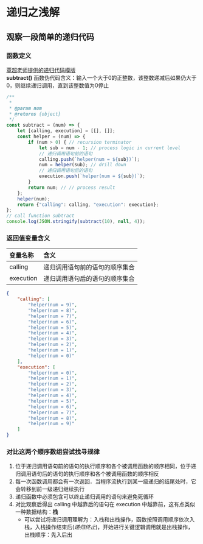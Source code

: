 # 递归之浅解
## 观察一段简单的递归代码
### 函数定义
[覃超老师提供的递归代码模版](https://shimo.im/docs/DjqqGCT3xqDYwPyY/read)   
__subtract()__ 函数伪代码含义：输入一个大于0的正整数，该整数递减后如果仍大于0，则继续递归调用，直到该整数值为0停止
```javascript
/**
 *
 * @param num
 * @returns {object}
 */
const subtract = (num) => {
    let [calling, execution] = [[], []];
    const helper = (num) => {
        if (num > 0) { // recursion terminator
            let sub = num - 1; // process logic in current level
            // 递归调用语句前的语句
            calling.push(`helper(num = ${sub})`);
            num = helper(sub); // drill down 
            // 递归调用语句后的语句
            execution.push(`helper(num = ${sub})`);
        }
        return num; // // process result
    };
    helper(num);
    return {"calling": calling, "execution": execution};
};
// call function subtract
console.log(JSON.stringify(subtract(10), null, 4));
```
### 返回值变量含义
|变量名称|含义|
|:---|:---|
|calling|递归调用语句前的语句的顺序集合|
|execution|递归调用语句后的语句的顺序集合|
```json
{
    "calling": [
        "helper(num = 9)",
        "helper(num = 8)",
        "helper(num = 7)",
        "helper(num = 6)",
        "helper(num = 5)",
        "helper(num = 4)",
        "helper(num = 3)",
        "helper(num = 2)",
        "helper(num = 1)",
        "helper(num = 0)"
    ],
    "execution": [ 
        "helper(num = 0)",
        "helper(num = 1)",
        "helper(num = 2)",
        "helper(num = 3)",
        "helper(num = 4)",
        "helper(num = 5)",
        "helper(num = 6)",
        "helper(num = 7)",
        "helper(num = 8)",
        "helper(num = 9)"
    ]
}
```
### 对比这两个顺序数组尝试找寻规律
1. 位于递归调用语句前的语句的执行顺序和各个被调用函数的顺序相同，位于递归调用语句后的语句的执行顺序和各个被调用函数的顺序相反
2. 每一次函数调用都会有一次返回．当程序流执行到某一级递归的结尾处时，它会转移到前一级递归继续执行
3. 递归函数中必须包含可以终止递归调用的语句来避免死循环
4. 对比观察后得出 calling 中越靠后的语句在 execution 中越靠前，这有点类似一种数据结构：__栈__
    + 可以尝试将递归调用理解为：入栈和出栈操作，函数按照调用顺序依次入栈，入栈操作结束后(*递归终止*)，开始进行关键逻辑调用就是出栈操作，出栈顺序：先入后出
